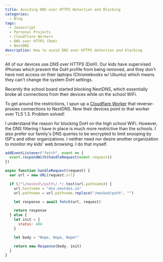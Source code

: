 ```yaml
---
title: Avoiding DNS over HTTPS Detection and Blocking
categories:
  - Blog
tags:
  - Javascript
  - Personal Projects
  - Cloudflare Workers
  - DNS over HTTPS (DoH)
  - NextDNS
description: How to avoid DNS over HTTPS detection and blocking
---
```


All of our devices use _DNS over HTTPS_ (DoH). Our kids have supervised iPhones which prevent the DoH profile from being removed, and they don't have root access on their laptops (Chromebooks w/ Ubuntu) which means they can't change the system DoH settings.

Recently the school board started blocking NextDNS, which essentially broke all connections from their devices while on the school WiFi.

To get around the restrictions, I spun up a [Cloudflare Worker](https://workers.cloudflare.com) that reverse-proxies connections to NextDNS. Now their devices point to that worker over TLS 1.3. Problem solved!

I understand the reason for blocking DoH on the high school WiFi. However, the DNS filtering I have in place is much more restrictive than the schools. I also prefer our family's DNS queries to be encrypted to limit snooping by ISP's and other organizations. I neither need nor desire another organization to monitor my kids' web browsing.  I do that myself.


```javascript
addEventListener("fetch", event => {
  event.respondWith(handleRequest(event.request))
})

async function handleRequest(request) {
  var url = new URL(request.url)

  if (/^\/masked\/path\/.*/.test(url.pathname)) {
    url.hostname = "dns.nextdns.io"
    url.pathname = url.pathname.replace("/masked/path", "")

    let response = await fetch(url, request)

    return response
  } else {
    let init = {
      status: 404
    }

    let body = "Nope, Nope, Nope!"

    return new Response(body, init)
  }
}
```
